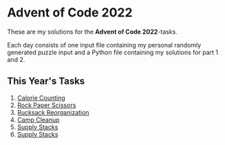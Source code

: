 # Advent of Code 2022

These are my solutions for the **Advent of Code 2022**-tasks.

Each day consists of one input file containing my personal randomly generated puzzle input and a Python file containing my solutions for part 1 and 2.

## This Year's Tasks

1. [Calorie Counting](https://github.com/Nuhser/Advent-of-Code/blob/master/2022/day01.py)
2. [Rock Paper Scissors](https://github.com/Nuhser/Advent-of-Code/blob/master/2022/day02.py)
3. [Rucksack Reorganization](https://github.com/Nuhser/Advent-of-Code/blob/master/2022/day03.py)
4. [Camp Cleanup](https://github.com/Nuhser/Advent-of-Code/blob/master/2022/day04.py)
5. [Supply Stacks](https://github.com/Nuhser/Advent-of-Code/blob/master/2022/day05.py)
6. [Supply Stacks](https://github.com/Nuhser/Advent-of-Code/blob/master/2022/day06.py)
